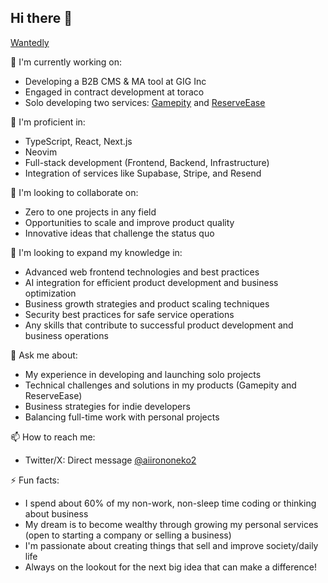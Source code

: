 ## Hi there 👋

[Wantedly](https://www.wantedly.com/id/ryou_katada)

🔭 I'm currently working on:
- Developing a B2B CMS & MA tool at GIG Inc
- Engaged in contract development at toraco
- Solo developing two services: [Gamepity](https://www.gamepity.com) and [ReserveEase](https://www.reserve-ease.com)

🌱 I'm proficient in:
- TypeScript, React, Next.js
- Neovim
- Full-stack development (Frontend, Backend, Infrastructure)
- Integration of services like Supabase, Stripe, and Resend

👯 I'm looking to collaborate on:
- Zero to one projects in any field
- Opportunities to scale and improve product quality
- Innovative ideas that challenge the status quo

🤔 I'm looking to expand my knowledge in:
- Advanced web frontend technologies and best practices
- AI integration for efficient product development and business optimization
- Business growth strategies and product scaling techniques
- Security best practices for safe service operations
- Any skills that contribute to successful product development and business operations

💬 Ask me about:
- My experience in developing and launching solo projects
- Technical challenges and solutions in my products (Gamepity and ReserveEase)
- Business strategies for indie developers
- Balancing full-time work with personal projects

📫 How to reach me:
- Twitter/X: Direct message [@aiirononeko2](https://x.com/aiirononeko2)

⚡ Fun facts:
- I spend about 60% of my non-work, non-sleep time coding or thinking about business
- My dream is to become wealthy through growing my personal services (open to starting a company or selling a business)
- I'm passionate about creating things that sell and improve society/daily life
- Always on the lookout for the next big idea that can make a difference!
